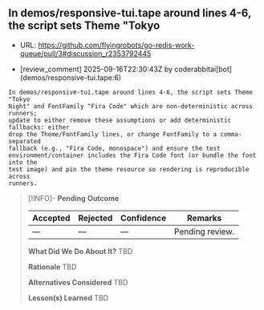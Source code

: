 ## In demos/responsive-tui.tape around lines 4-6, the script sets Theme "Tokyo

- URL: https://github.com/flyingrobots/go-redis-work-queue/pull/3#discussion_r2353792445

- [review_comment] 2025-09-16T22:30:43Z by coderabbitai[bot] (demos/responsive-tui.tape:6)

```text
In demos/responsive-tui.tape around lines 4-6, the script sets Theme "Tokyo
Night" and FontFamily "Fira Code" which are non-deterministic across runners;
update to either remove these assumptions or add deterministic fallbacks: either
drop the Theme/FontFamily lines, or change FontFamily to a comma-separated
fallback (e.g., "Fira Code, monospace") and ensure the test
environment/container includes the Fira Code font (or bundle the font into the
test image) and pin the theme resource so rendering is reproducible across
runners.
```

> [!INFO]- **Pending**
> **Outcome**
> 
> | Accepted | Rejected | Confidence | Remarks |
> |----------|----------|------------|---------|
> | — | — | — | Pending review. |
>
> **What Did We Do About It?**
> TBD
>
> **Rationale**
> TBD
>
> **Alternatives Considered**
> TBD
>
> **Lesson(s) Learned**
> TBD
